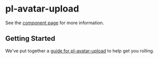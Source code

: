 pl-avatar-upload
================

See the [component page](http://bearfriend.github.io/pl-avatar-upload) for more information.

## Getting Started

We've put together a [guide for pl-avatar-upload](http://www.polymer-project.org/docs/start/reusableelements.html) to help get you rolling.

